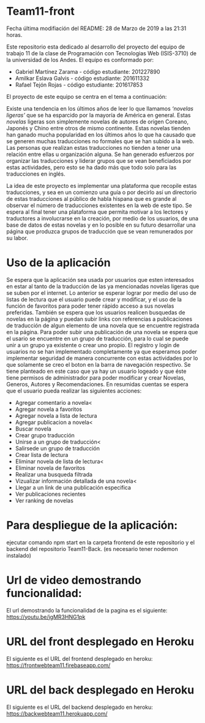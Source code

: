 # Team11-front

Fecha última modifiación del README: 28 de Marzo de 2019 a las 21:31 horas.

Este repositorio esta dedicado al desarrollo del proyecto del equipo de trabajo 11 de la clase de Programación con Tecnologias Web 
(ISIS-3710) de la universidad de los Andes. El equipo es conformado por: 
<ul>
  <li>Gabriel Martínez Zarama  - código estudiante: 201227890</li>
  <li>Amilkar Eslava Galvis    - código estudiante: 201611332</li>
  <li>Rafael Tejón Rojas       - código estudiante: 201617853</li>
</ul>

El proyecto de este equipo se centra en el tema a continuación:

Existe una tendencia en los últimos años de leer lo que llamamos <em>‘novelas ligeras’</em> que se ha esparcido por la mayoría de América en general. Estas <em>novelas</em> ligeras son simplemente novelas de autores de origen Coreano, Japonés y Chino entre otros de mismo continente. Estas novelas tienden han ganado mucha popularidad en los últimos años lo que ha causado que se generen muchas traducciones no formales que se han subido a la web. Las personas que realizan estas traducciones no tienden a tener una relación entre ellas u organización alguna. Se han generado esfuerzos por organizar las traducciones y liderar grupos que se vean beneficiados por estas actividades, pero esto se ha dado más que todo solo para las traducciones en inglés.

La idea de este proyecto es implementar una plataforma que recopile estas traducciones, y sea en un comienzo una guía o por decirlo así un directorio de estas traducciones al público de habla hispana que es grande al observar el número de traducciones existentes en la web de este tipo. Se espera al final tener una plataforma que permita motivar a los lectores y traductores a involucrarse en la creación, por medio de los usuarios, de una base de datos de estas novelas y en lo posible en su futuro desarrollar una página que produzca grupos de traducción que se vean remunerados por su labor. 

# Uso de la aplicación

Se espera que la aplicación sea usada por usuarios que esten interesados en estar al tanto de la traducción de las ya mencionadas novelas ligeras que se suben por el internet. Lo anterior se esperar lograr por medio del uso de listas de lectura que el usuario puede crear y modificar, y el uso de la función de favoritos para poder tener rápido acceso a sus novelas preferidas. También se espera que los usuarios realicen busquedas de novelas en la página y puedan subir links con referencias a publicaciones de traducción de algun elemento de una novela que se encuentre registrada en la página. Para poder subir una publicación de una novela se espera que el usario se encuentre en un grupo de traducción, para lo cual se puede unir a un grupo ya existente o crear uno propio. El registro y login de usuarios no se han implementado completamente ya que esperamos poder implementar seguridad de manera concurrente con estas actividades por lo que solamente se creo el boton en la barra de navegación respectivo. Se tiene planteado en este caso que ya hay un usuario logeado y que éste tiene permisos de administrador para poder modificar y crear Novelas, Generos, Autores y Recomendaciones.
En resumidas cuentas se espera que el usuario pueda realizar las siguientes acciones:
<ul>
  <li>Agregar comentario a novela<</li>
  <li>Agregar novela a favoritos</li>
  <li>Agregar novela a lista de lectura</li>
  <li>Agregar publicacion a novela<</li>
  <li>Buscar novela</li>
  <li>Crear grupo traducción</li>
  <li>Unirse a un grupo de traducción<</li>
  <li>Salirsede un grupo de traducción</li>
  <li>Crear lista de lectura</li>
  <li>Eliminar novela de lista de lectura<</li>
  <li>Eliminar novela de favoritos</li>
  <li>Realizar una busqueda filtrada</li>
  <li>Vizualizar información detallada de una novela<</li>
  <li>Llegar a un link de una publicación especifica</li>
  <li>Ver publicaciones recientes</li>
  <li>Ver ranking de novelas</li>
</ul>

# Para despliegue de la aplicación:

ejecutar comando npm start en la carpeta frontend de este repositorio y el backend del repositorio Team11-Back. (es necesario tener nodemon instalado)
# Url de video demostrando funcionalidad:
El url demostrando la funcionalidad de la pagina es el siguiente:
https://youtu.be/jgMR3HNG1pk
# URL del front desplegado en Heroku
El siguiente es el URL del frontend desplegado en heroku:
https://frontwebteam11.firebaseapp.com/
# URL del back desplegado en Heroku
El siguiente es el URL del backend desplegado en heroku:
https://backwebteam11.herokuapp.com/
